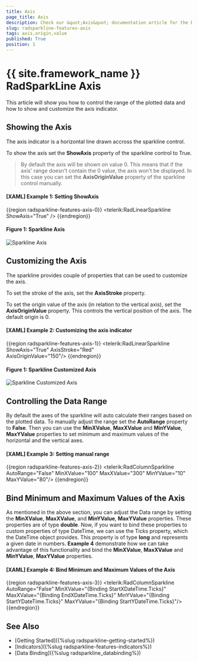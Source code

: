 ```yaml
---
title: Axis
page_title: Axis
description: Check our &quot;Axis&quot; documentation article for the RadSparkLine {{ site.framework_name }} control.
slug: radsparkline-features-axis
tags: axis,origin,value
published: True
position: 1
---
```


# {{ site.framework_name }} RadSparkLine Axis

This article will show you how to control the range of the plotted data and how to show and customize the axis indicator.

## Showing the Axis

The axis indicator is a horizontal line drawn accross the sparkline control. 

To show the axis set the __ShowAxis__ property of the sparkline control to True. 

> By default the axis will be shown on value 0. This means that if the axis' range doesn't contain the 0 value, the axis won't be displayed. In this case you can set the __AxisOriginValue__ property of the sparkline control manually.

#### __[XAML] Example 1: Setting ShowAxis__
{{region radsparkline-features-axis-0}}
	<telerik:RadLinearSparkline ShowAxis="True" />
{{endregion}}

#### Figure 1: Sparkline Axis
![Sparkline Axis](images/radsparkline-features-axis-0.png)

## Customizing the Axis

The sparkline provides couple of properties that can be used to customize the axis. 

To set the stroke of the axis, set the __AxisStroke__ property.

To set the origin value of the axis (in relation to the vertical axis), set the __AxisOriginValue__ property. This controls the vertical position of the axis. The default origin is 0.

#### __[XAML] Example 2: Customizing the axis indicator__
{{region radsparkline-features-axis-1}}
	<telerik:RadLinearSparkline ShowAxis="True"
								AxisStroke="Red"                             
								AxisOriginValue="150"/>
{{endregion}}

#### Figure 1: Sparkline Customized Axis
![Sparkline Customized Axis](images/radsparkline-features-axis-1.png)

## Controlling the Data Range

By default the axes of the sparkline will auto calculate their ranges based on the plotted data. To manually adjust the range set the __AutoRange__ property to __False__. Then you can use the __MinXValue__,  __MaxXValue__ and __MinYValue__, __MaxYValue__ properties to set minimum and maximum values of the horizontal and the vertical axes.

#### __[XAML] Example 3: Setting manual range__
{{region radsparkline-features-axis-2}}
	<telerik:RadColumnSparkline AutoRange="False"
								MinXValue="100"
								MaxXValue="300"
								MinYValue="10"
								MaxYValue="80"/>
{{endregion}}

## Bind Minimum and Maximum Values of the Axis

As mentioned in the above section, you can adjust the Data range by setting the __MinXValue__,  __MaxXValue__, and __MinYValue__, __MaxYValue__ properties. These properties are of type __double__. Now, if you want to bind these properties to custom properties of type DateTime, we can use the Ticks property, which the DateTime object provides. This property is of type __long__ and represents a given date in numbers. __Example 4__ demonstrate how we can take advantage of this functionality and bind the __MinXValue__,  __MaxXValue__ and __MinYValue__, __MaxYValue__ properties.

#### __[XAML] Example 4: Bind Minimum and Maximum Values of the Axis__
{{region radsparkline-features-axis-3}}
	<telerik:RadColumnSparkline AutoRange="False"
								MinXValue="{Binding StartXDateTime.Ticks}"
								MaxXValue="{Binding EndXDateTime.Ticks}"
								MinYValue="{Binding StartYDateTime.Ticks}"
								MaxYValue="{Binding StartYDateTime.Ticks}"/>
{{endregion}}


## See Also
* [Getting Started]({%slug radsparkline-getting-started%})
* [Indicators]({%slug radsparkline-features-indicators%})
* [Data Binding]({%slug radsparkline_databinding%})
